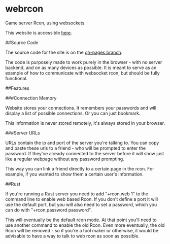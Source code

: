 # webrcon

Game server Rcon, using websockets.

This website is accessible [here](http://facepunch.github.io/webrcon/).

##Source Code

The source code for the site is on the [gh-pages branch](https://github.com/Facepunch/webrcon/tree/gh-pages). 

The code is purposely made to work purely in the browser - with no server backend, and on as many devices as possible. It is meant to serve as an example of how to communicate with websocket rcon, but should be fully functional.

##Features

###Connection Memory

Website stores your connections. It remembers your passwords and will display a list of possible connections. Or you can just bookmark.

This information is never stored remotely, it's always stored in your browser.

###Server URLs

URLs contain the ip and port of the server you're talking to. You can copy and paste these urls to a friend - who will be prompted to enter the password. If they've already connected to the server before it will show just like a regular webpage without any password prompting.

This way you can link a friend directly to a certain page in the rcon. For example, if you wanted to show them a certain user's information.

##Rust

If you're running a Rust server you need to add "+rcon.web 1" to the command line to enable web based Rcon. If you don't define a port it will use the default port, but you will also need to set a password, which you can do with "+rcon.password password".

This will eventually be the default rcon mode. At that point you'll need to use another command to enable the old Rcon. Even more eventually, the old Rcon will be removed - so if you're a tool maker or otherwise, it would be advisable to have a way to talk to web rcon as soon as possible.

